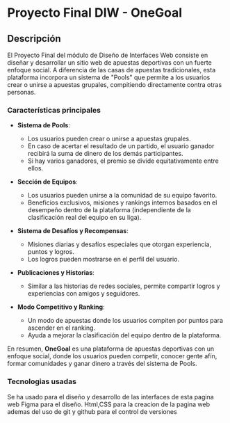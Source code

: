 # Proyecto Final DIW - OneGoal

## Descripción
El Proyecto Final del módulo de Diseño de Interfaces Web consiste en diseñar y desarrollar un sitio web de apuestas deportivas con un fuerte enfoque social. A diferencia de las casas de apuestas tradicionales, esta plataforma incorpora un sistema de "Pools" que permite a los usuarios crear o unirse a apuestas grupales, compitiendo directamente contra otras personas.

### Características principales

- **Sistema de Pools**: 
  - Los usuarios pueden crear o unirse a apuestas grupales.
  - En caso de acertar el resultado de un partido, el usuario ganador recibirá la suma de dinero de los demás participantes.
  - Si hay varios ganadores, el premio se divide equitativamente entre ellos.

- **Sección de Equipos**:
  - Los usuarios pueden unirse a la comunidad de su equipo favorito.
  - Beneficios exclusivos, misiones y rankings internos basados en el desempeño dentro de la plataforma (independiente de la clasificación real del equipo en su liga).

- **Sistema de Desafíos y Recompensas**:
  - Misiones diarias y desafíos especiales que otorgan experiencia, puntos y logros.
  - Los logros pueden mostrarse en el perfil del usuario.

- **Publicaciones y Historias**:
  - Similar a las historias de redes sociales, permite compartir logros y experiencias con amigos y seguidores.

- **Modo Competitivo y Ranking**:
  - Un modo de apuestas donde los usuarios compiten por puntos para ascender en el ranking.
  - Ayuda a mejorar la clasificación del equipo dentro de la plataforma.

En resumen, **OneGoal** es una plataforma de apuestas deportivas con un enfoque social, donde los usuarios pueden competir, conocer gente afín, formar comunidades y ganar dinero a través del sistema de Pools.
### Tecnologias usadas
Se ha usado para el diseño y desarrollo de las interfaces de esta pagina web Figma para el diseño.
Html,CSS para la creacion de la pagina web ademas del uso de git y github para el control de versiones
